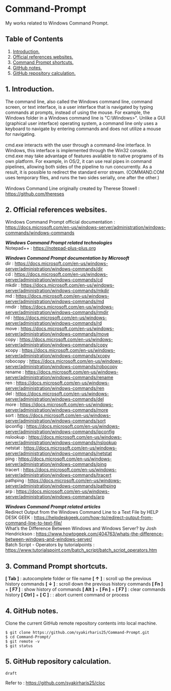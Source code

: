 # Command-Prompt
My works related to Windows Command Prompt.

## Table of Contents
1. [Introduction.](#introduction)
2. [Official references websites.](#references)
3. [Command Prompt shortcuts.](#shortcuts)
4. [GitHub notes.](#github)
5. [GitHub repository calculation.](#calculation)

<a name="introduction"></a>
## 1. Introduction.
The command line, also called the Windows command line, command screen, or text interface, is a user interface that is navigated by typing commands at prompts, instead of using the mouse. For example, the Windows folder in a Windows command line is "C:\Windows>". Unlike a GUI (graphical user interface) operating system, a command line only uses a keyboard to navigate by entering commands and does not utilize a mouse for navigating.
<br /><br />
cmd.exe interacts with the user through a command-line interface. In Windows, this interface is implemented through the Win32 console. cmd.exe may take advantage of features available to native programs of its own platform. For example, in OS/2, it can use real pipes in command pipelines, allowing both sides of the pipeline to run concurrently. As a result, it is possible to redirect the standard error stream. (COMMAND.COM uses temporary files, and runs the two sides serially, one after the other.)
<br /><br />
Windows Command Line originally created by Therese Stowell : https://github.com/thereses <br />

<a name="references"></a>
## 2. Official references websites. 
Windows Command Prompt official documentation : https://docs.microsoft.com/en-us/windows-server/administration/windows-commands/windows-commands <br />

**_Windows Command Prompt related technologies_** <br />
Notepad++ : https://notepad-plus-plus.org <br />

**_Windows Command Prompt documentation by Microsoft_** <br />
dir : https://docs.microsoft.com/en-us/windows-server/administration/windows-commands/dir <br />
cd : https://docs.microsoft.com/en-us/windows-server/administration/windows-commands/cd <br />
mkdir : https://docs.microsoft.com/en-us/windows-server/administration/windows-commands/mkdir <br />
md : https://docs.microsoft.com/en-us/windows-server/administration/windows-commands/md <br />
rmdir : https://docs.microsoft.com/en-us/windows-server/administration/windows-commands/rmdir <br />
rd : https://docs.microsoft.com/en-us/windows-server/administration/windows-commands/rd <br />
move : https://docs.microsoft.com/en-us/windows-server/administration/windows-commands/move <br />
copy : https://docs.microsoft.com/en-us/windows-server/administration/windows-commands/copy <br />
xcopy : https://docs.microsoft.com/en-us/windows-server/administration/windows-commands/xcopy <br />
robocopy : https://docs.microsoft.com/en-us/windows-server/administration/windows-commands/robocopy <br />
rename : https://docs.microsoft.com/en-us/windows-server/administration/windows-commands/rename <br />
ren : https://docs.microsoft.com/en-us/windows-server/administration/windows-commands/ren <br />
del : https://docs.microsoft.com/en-us/windows-server/administration/windows-commands/del <br />
more : https://docs.microsoft.com/en-us/windows-server/administration/windows-commands/more <br />
sort : https://docs.microsoft.com/en-us/windows-server/administration/windows-commands/sort <br />
ipconfig : https://docs.microsoft.com/en-us/windows-server/administration/windows-commands/ipconfig <br />
nslookup : https://docs.microsoft.com/en-us/windows-server/administration/windows-commands/nslookup <br />
netstat : https://docs.microsoft.com/en-us/windows-server/administration/windows-commands/netstat <br />
ping : https://docs.microsoft.com/en-us/windows-server/administration/windows-commands/ping <br />
tracert : https://docs.microsoft.com/en-us/windows-server/administration/windows-commands/tracert <br />
pathping : https://docs.microsoft.com/en-us/windows-server/administration/windows-commands/pathping <br />
arp : https://docs.microsoft.com/en-us/windows-server/administration/windows-commands/arp <br />

**_Windows Command Prompt related articles_** <br />
Redirect Output from the Windows Command Line to a Text File by HELP DESK GEEK : https://helpdeskgeek.com/how-to/redirect-output-from-command-line-to-text-file/ <br />
What’s the Difference Between Windows and Windows Server? by Josh Hendrickson : https://www.howtogeek.com/404763/whats-the-difference-between-windows-and-windows-server/ <br />
Batch Script - Operators by tutorialpoints : https://www.tutorialspoint.com/batch_script/batch_script_operators.htm <br />

<a name="shortcuts"></a>
## 3. Command Prompt shortcuts.
**[ Tab ]** : autocomplete folder or file name
**[ ↑ ]** : scroll up the previous history commands
**[ ↓ ]** : scroll down the previous history commands
**[ Fn ]** + **[ F7 ]** : show history of commands
**[ Alt ]** + **[ Fn ]** + **[ F7 ]** : clear commands history
**[ Ctrl ]** + **[ C ]** : : abort current command or process 

<a name="github"></a>
## 4. GitHub notes.
Clone the current GitHub remote repository contents into local machine.
```
$ git clone https://github.com/syakirharis25/Command-Prompt.git
$ cd Command-Prompt/
$ git remote -v
$ git status
```

<a name="calculation"></a>
## 5. GitHub repository calculation.
```
draft
```
Refer to : https://github.com/syakirharis25/cloc
